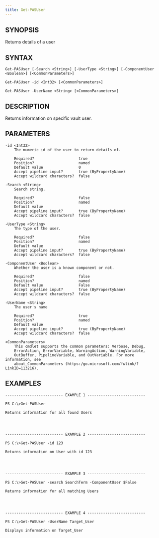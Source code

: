 ```yaml
---
title: Get-PASUser
---
```


## SYNOPSIS

Returns details of a user

## SYNTAX

    Get-PASUser [-Search <String>] [-UserType <String>] [-ComponentUser <Boolean>] [<CommonParameters>]

    Get-PASUser -id <Int32> [<CommonParameters>]

    Get-PASUser -UserName <String> [<CommonParameters>]

## DESCRIPTION

Returns information on specific vault user.

## PARAMETERS

    -id <Int32>
        The numeric id of the user to return details of.

        Required?                    true
        Position?                    named
        Default value                0
        Accept pipeline input?       true (ByPropertyName)
        Accept wildcard characters?  false

    -Search <String>
        Search string.

        Required?                    false
        Position?                    named
        Default value
        Accept pipeline input?       true (ByPropertyName)
        Accept wildcard characters?  false

    -UserType <String>
        The type of the user.

        Required?                    false
        Position?                    named
        Default value
        Accept pipeline input?       true (ByPropertyName)
        Accept wildcard characters?  false

    -ComponentUser <Boolean>
        Whether the user is a known component or not.

        Required?                    false
        Position?                    named
        Default value                False
        Accept pipeline input?       true (ByPropertyName)
        Accept wildcard characters?  false

    -UserName <String>
        The user's name

        Required?                    true
        Position?                    named
        Default value
        Accept pipeline input?       true (ByPropertyName)
        Accept wildcard characters?  false

    <CommonParameters>
        This cmdlet supports the common parameters: Verbose, Debug,
        ErrorAction, ErrorVariable, WarningAction, WarningVariable,
        OutBuffer, PipelineVariable, and OutVariable. For more information, see
        about_CommonParameters (https:/go.microsoft.com/fwlink/?LinkID=113216).

## EXAMPLES

    -------------------------- EXAMPLE 1 --------------------------

    PS C:\>Get-PASUser

    Returns information for all found Users




    -------------------------- EXAMPLE 2 --------------------------

    PS C:\>Get-PASUser -id 123

    Returns information on User with id 123




    -------------------------- EXAMPLE 3 --------------------------

    PS C:\>Get-PASUser -search SearchTerm -ComponentUser $False

    Returns information for all matching Users




    -------------------------- EXAMPLE 4 --------------------------

    PS C:\>Get-PASUser -UserName Target_User

    Displays information on Target_User
